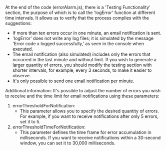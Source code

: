At the end of the code (errorAlarm.js), there is a 'Testing Functionality' section, the purpose of which is to call the 'logError' function
at different time intervals. It allows us to verify that the process complies with the suggestions:
* If more than ten errors occur in one minute, an email notification is sent.
* 'logError' does not write any log files; it is simulated by the message 'Error code x logged successfully,' 
  as seen in the console when executed.
* The email notification (also simulated) includes only the errors that occurred in the last minute and without limit.
  If you wish to generate a larger quantity of errors, you should modify the testing section with shorter intervals, 
  for example, every 3 seconds, to make it easier to observe.
* It's only possible to send one email notification per minute.

Additional information:
It's possible to adjust the number of errors you wish to receive and the time limit for email notifications using these parameters:
1) errorThresholdForNotification:
   - This parameter allows you to specify the desired quantity of errors. For example, if you want to receive notifications after only 5 errors, set it to 5.
2) errorThresholdTimeForNotification:
   - This parameter defines the time frame for error accumulation in milliseconds. If you want to receive notifications within a 30-second window, you can set it to 30,000 milliseconds.
